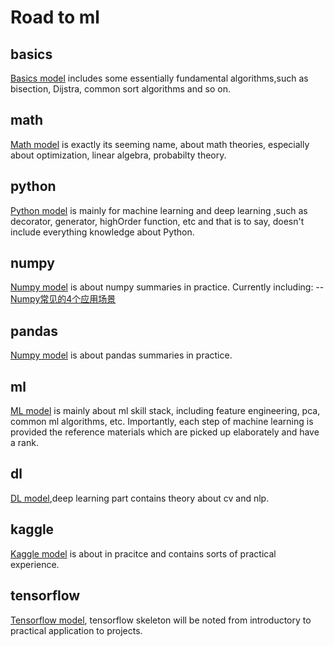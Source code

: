 # Road to ml
## basics
[Basics model](https://github.com/jackzhenguo/machine-learning/tree/master/basics) includes some essentially fundamental algorithms,such as bisection, Dijstra, common sort algorithms and so on.
## math
[Math model](https://github.com/jackzhenguo/machine-learning/tree/master/math) is exactly its seeming name, about math theories, especially about optimization,
linear algebra, probabilty theory.
## python
[Python model](https://github.com/jackzhenguo/machine-learning/tree/master/python) is mainly for machine learning and deep learning ,such as decorator, generator, highOrder function, etc and that is 
to say, doesn't include everything knowledge about Python.

## numpy
[Numpy model](https://github.com/jackzhenguo/machine-learning/tree/master/numpy) is about numpy summaries in practice. Currently including: 
-- [Numpy常见的4个应用场景](https://github.com/jackzhenguo/machine-learning/blob/master/numpy/matric%20searching%20methods.md)

## pandas
[Numpy model](https://github.com/jackzhenguo/machine-learning/tree/master/pandas) is about pandas summaries in practice.


## ml
[ML model](https://github.com/jackzhenguo/machine-learning/tree/master/ml) is mainly about ml skill stack, including feature engineering, pca, common ml algorithms, etc. Importantly, each step
of machine learning is provided the reference materials which are picked up elaborately and have a rank.


## dl
[DL model](https://github.com/jackzhenguo/machine-learning/tree/master/dl),deep learning part contains theory about cv and nlp. 

## kaggle
[Kaggle model](https://github.com/jackzhenguo/machine-learning/tree/master/kaggle/titanic) is about in pracitce and contains sorts of practical experience.


## tensorflow
[Tensorflow model](https://github.com/jackzhenguo/machine-learning/tree/master/tensorflow/get-started), tensorflow skeleton will be noted from introductory to practical application to projects.



	
